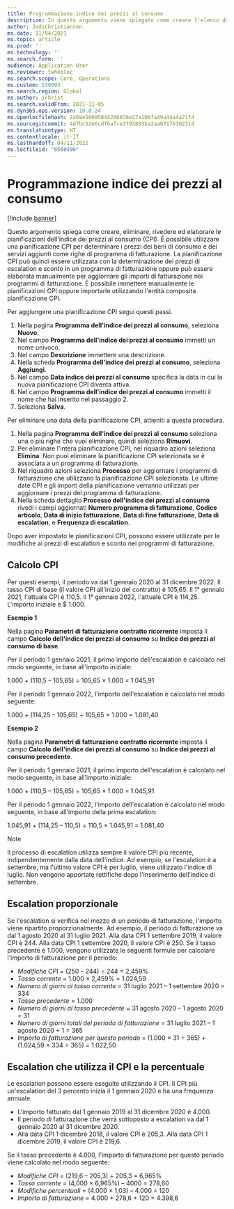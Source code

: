 ```yaml
---
title: Programmazione indice dei prezzi al consumo
description: In questo argomento viene spiegato come creare l'elenco delle pianificazioni dell'indice dei prezzi al consumo (CPI) ottenute da Internet per determinare l'addebito dell'escalation nella fatturazione abbonamento.
author: JodiChristiansen
ms.date: 11/04/2021
ms.topic: article
ms.prod: ''
ms.technology: ''
ms.search.form: ''
audience: Application User
ms.reviewer: twheeloc
ms.search.scope: Core, Operations
ms.custom: 539093
ms.search.region: Global
ms.author: jchrist
ms.search.validFrom: 2021-11-05
ms.dyn365.ops.version: 10.0.24
ms.openlocfilehash: 2a69e58095844286878e27a100fa49a44a4a71f4
ms.sourcegitcommit: 4d7bc52e6cdf6afce3793893ba2aa07176302314
ms.translationtype: HT
ms.contentlocale: it-IT
ms.lasthandoff: 04/11/2022
ms.locfileid: "8560490"
---
```

# <a name="consumer-price-index-schedule"></a>Programmazione indice dei prezzi al consumo

[!include [banner](../includes/banner.md)]

Questo argomento spiega come creare, eliminare, rivedere ed elaborare le pianificazioni dell'indice dei prezzi al consumo (CPI). È possibile utilizzare una pianificazione CPI per determinare i prezzi dei beni di consumo e dei servizi aggiunti come righe di programma di fatturazione. La pianificazione CPI può quindi essere utilizzata con la determinazione dei prezzi di escalation e sconto in un programma di fatturazione oppure può essere elaborata manualmente per aggiornare gli importi di fatturazione nei programmi di fatturazione. È possibile immettere manualmente le pianificazioni CPI oppure importarle utilizzando l'entità composita pianificazione CPI.

Per aggiungere una pianificazione CPI segui questi passi.

1. Nella pagina **Programma dell'indice dei prezzi al consumo**, seleziona **Nuovo**.
2. Nel campo **Programma dell'indice dei prezzi al consumo** immetti un nome univoco.
3. Nel campo **Descrizione** immettere una descrizione.
4. Nella scheda **Programma dell'indice dei prezzi al consumo**, seleziona **Aggiungi**.
5. Nel campo **Data indice dei prezzi al consumo** specifica la data in cui la nuova pianificazione CPI diventa attiva.
6. Nel campo **Programma dell'indice dei prezzi al consumo** immetti il nome che hai inserito nel passaggio 2.
7. Seleziona **Salva**.

Per eliminare una data della pianificazione CPI, attieniti a questa procedura.

1. Nella pagina **Programma dell'indice dei prezzi al consumo** seleziona una o più righe che vuoi eliminare, quindi seleziona **Rimuovi**.
2. Per eliminare l'intera pianificazione CPI, nel riquadro azioni seleziona **Elimina**. Non puoi eliminare la pianificazione CPI selezionata se è associata a un programma di fatturazione.
3. Nel riquadro azioni seleziona **Processo** per aggiornare i programmi di fatturazione che utilizzano la pianificazione CPI selezionata. Le ultime date CPI e gli importi della pianificazione verranno utilizzati per aggiornare i prezzi del programma di fatturazione.
4. Nella scheda dettaglio **Processo dell'indice dei prezzi al consumo** rivedi i campi aggiornati **Numero programma di fatturazione**, **Codice articolo**, **Data di inizio fatturazione**, **Data di fine fatturazione**, **Data di escalation**, e **Frequenza di escalation**.

Dopo aver impostato le pianificazioni CPI, possono essere utilizzate per le modifiche ai prezzi di escalation e sconto nei programmi di fatturazione.

## <a name="cpi-calculation"></a>Calcolo CPI

Per questi esempi, il periodo va dal 1 gennaio 2020 al 31 dicembre 2022. Il tasso CPI di base (il valore CPI all'inizio del contratto) è 105,65. Il 1° gennaio 2021, l'attuale CPI è 110,5. Il 1° gennaio 2022, l'attuale CPI è 114,25. L'importo iniziale è $ 1.000.

**Esempio 1**

Nella pagina **Parametri di fatturazione contratto ricorrente** imposta il campo **Calcolo dell'indice dei prezzi al consumo** su **Indice dei prezzi al consumo di base**.

Per il periodo 1 gennaio 2021, il primo importo dell'escalation è calcolato nel modo seguente, in base all'importo iniziale:

1.000 + (110,5 – 105,65) &divide; 105,65 &times; 1.000 = 1.045,91

Per il periodo 1 gennaio 2022, l'importo dell'escalation è calcolato nel modo seguente:

1.000 + (114,25 – 105,65) &divide; 105,65 &times; 1.000 = 1.081,40

**Esempio 2**

Nella pagina **Parametri di fatturazione contratto ricorrente** imposta il campo **Calcolo dell'indice dei prezzi al consumo** su **Indice dei prezzi al consumo precedente**.

Per il periodo 1 gennaio 2021, il primo importo dell'escalation è calcolato nel modo seguente, in base all'importo iniziale:

1.000 + (110,5 – 105,65) &divide; 105,65 &times; 1.000 = 1.045,91

Per il periodo 1 gennaio 2022, l'importo dell'escalation è calcolato nel modo seguente, in base all'importo della prima escalation:

1.045,91 + (114,25 – 110,5) &divide; 110,5 &times; 1.045,91 = 1.081,40

> [!NOTE]
> Il processo di escalation utilizza sempre il valore CPI più recente, indipendentemente dalla data dell'indice. Ad esempio, se l'escalation è a settembre, ma l'ultimo valore CPI è per luglio, viene utilizzato l'indice di luglio. Non vengono apportate rettifiche dopo l'inserimento dell'indice di settembre.

## <a name="prorated-escalation"></a>Escalation proporzionale

Se l'escalation si verifica nel mezzo di un periodo di fatturazione, l'importo viene ripartito proporzionalmente. Ad esempio, il periodo di fatturazione va dal 1 agosto 2020 al 31 luglio 2021. Alla data CPI 1 settembre 2019, il valore CPI è 244. Alla data CPI 1 settembre 2020, il valore CPI è 250. Se il tasso precedente è 1.000, vengono utilizzate le seguenti formule per calcolare l'importo di fatturazione per il periodo:

* *Modifiche CPI* = (250 – 244) &divide; 244 = 2,459%
* *Tasso corrente* = 1.000 &times; 2,459% = 1.024,59
* *Numero di giorni al tasso corrente* = 31 luglio 2021 – 1 settembre 2020 = 334
* *Tasso precedente* = 1.000
* *Numero di giorni al tasso precedente* = 31 agosto 2020 – 1 agosto 2020 = 31
* *Numero di giorni totali del periodo di fatturazione* = 31 luglio 2021 – 1 agosto 2020 + 1 = 365
* *Importo di fatturazione per questo periodo* = (1.000 &times; 31 &divide; 365) + (1.024,59 &times; 334 &divide; 365) = 1.022,50

## <a name="escalation-that-uses-the-cpi-and-percentage"></a>Escalation che utilizza il CPI e la percentuale

Le escalation possono essere eseguite utilizzando il CPI. Il CPI più un'escalation del 3 percento inizia il 1 gennaio 2020 e ha una frequenza annuale.

- L'importo fatturato dal 1 gennaio 2019 al 31 dicembre 2020 è 4.000.
- Il periodo di fatturazione che verrà sottoposto a escalation va dal 1 gennaio 2020 al 31 dicembre 2020.
- Alla data CPI 1 dicembre 2018, il valore CPI è 205,3. Alla data CPI 1 dicembre 2019, il valore CPI è 219,6.

Se il tasso precedente è 4.000, l'importo di fatturazione per questo periodo viene calcolato nel modo seguente:

- *Modifiche CPI* = (219,6 – 205,3) &divide; 205,3 = 6,965%
- *Tasso corrente* = (4,000 &times; 6,965%) – 4000 = 278,60
- *Modifiche percentuali* = (4.000 &times; 1,03) – 4.000 = 120
- *Importo di fatturazione* = 4.000 + 278,6 + 120 = 4.398,6
